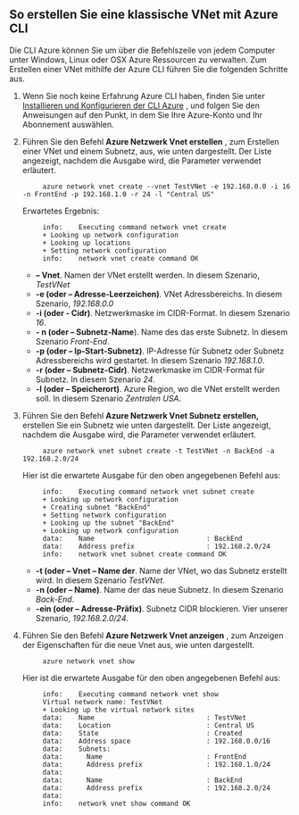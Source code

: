 ## <a name="how-to-create-a-classic-vnet-using-azure-cli"></a>So erstellen Sie eine klassische VNet mit Azure CLI

Die CLI Azure können Sie um über die Befehlszeile von jedem Computer unter Windows, Linux oder OSX Azure Ressourcen zu verwalten. Zum Erstellen einer VNet mithilfe der Azure CLI führen Sie die folgenden Schritte aus.

1. Wenn Sie noch keine Erfahrung Azure CLI haben, finden Sie unter [Installieren und Konfigurieren der CLI Azure](../articles/xplat-cli-install.md) , und folgen Sie den Anweisungen auf den Punkt, in dem Sie Ihre Azure-Konto und Ihr Abonnement auswählen.
2. Führen Sie den Befehl **Azure Netzwerk Vnet erstellen** , zum Erstellen einer VNet und einem Subnetz, aus, wie unten dargestellt. Der Liste angezeigt, nachdem die Ausgabe wird, die Parameter verwendet erläutert.

            azure network vnet create --vnet TestVNet -e 192.168.0.0 -i 16 -n FrontEnd -p 192.168.1.0 -r 24 -l "Central US"
    
    Erwartetes Ergebnis:

            info:    Executing command network vnet create
            + Looking up network configuration
            + Looking up locations
            + Setting network configuration
            info:    network vnet create command OK

    - **– Vnet**. Namen der VNet erstellt werden. In diesem Szenario, *TestVNet*
    - **-e (oder – Adresse-Leerzeichen)**. VNet Adressbereichs. In diesem Szenario, *192.168.0.0*
    - **-i (oder - Cidr)**. Netzwerkmaske im CIDR-Format. In diesem Szenario *16*.
    - **- n (oder – Subnetz-Name**). Name des das erste Subnetz. In diesem Szenario *Front-End*.
    - **-p (oder – Ip-Start-Subnetz)**. IP-Adresse für Subnetz oder Subnetz Adressbereichs wird gestartet. In diesem Szenario *192.168.1.0*.
    - **-r (oder – Subnetz-Cidr)**. Netzwerkmaske im CIDR-Format für Subnetz. In diesem Szenario *24*.
    - **-l (oder – Speicherort)**. Azure Region, wo die VNet erstellt werden soll. In diesem Szenario *Zentralen USA*.

3. Führen Sie den Befehl **Azure Netzwerk Vnet Subnetz erstellen,** erstellen Sie ein Subnetz wie unten dargestellt. Der Liste angezeigt, nachdem die Ausgabe wird, die Parameter verwendet erläutert.

            azure network vnet subnet create -t TestVNet -n BackEnd -a 192.168.2.0/24
    
    Hier ist die erwartete Ausgabe für den oben angegebenen Befehl aus:

            info:    Executing command network vnet subnet create
            + Looking up network configuration
            + Creating subnet "BackEnd"
            + Setting network configuration
            + Looking up the subnet "BackEnd"
            + Looking up network configuration
            data:    Name                            : BackEnd
            data:    Address prefix                  : 192.168.2.0/24
            info:    network vnet subnet create command OK

    - **-t (oder – Vnet – Name der**. Name der VNet, wo das Subnetz erstellt wird. In diesem Szenario *TestVNet*.
    - **-n (oder – Name)**. Name der das neue Subnetz. In diesem Szenario *Back-End*.
    - **-ein (oder – Adresse-Präfix)**. Subnetz CIDR blockieren. Vier unserer Szenario, *192.168.2.0/24*.

4. Führen Sie den Befehl **Azure Netzwerk Vnet anzeigen** , zum Anzeigen der Eigenschaften für die neue Vnet aus, wie unten dargestellt.

            azure network vnet show

    Hier ist die erwartete Ausgabe für den oben angegebenen Befehl aus:

            info:    Executing command network vnet show
            Virtual network name: TestVNet
            + Looking up the virtual network sites
            data:    Name                            : TestVNet
            data:    Location                        : Central US
            data:    State                           : Created
            data:    Address space                   : 192.168.0.0/16
            data:    Subnets:
            data:      Name                          : FrontEnd
            data:      Address prefix                : 192.168.1.0/24
            data:
            data:      Name                          : BackEnd
            data:      Address prefix                : 192.168.2.0/24
            data:
            info:    network vnet show command OK
